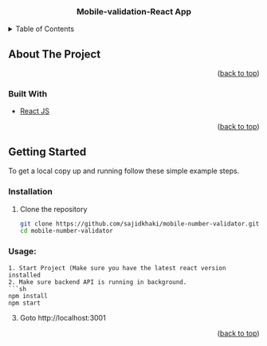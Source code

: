 <!-- PROJECT Intro -->
<br />
<div align="center">
  <h3 align="center">Mobile-validation-React App</h3>
</div>

<!-- TABLE OF CONTENTS -->
<details>
  <summary>Table of Contents</summary>
  <ol>
    <li>
      <a href="#about-the-project">About The Project</a>
      <ul>
        <li><a href="#built-with">Built With</a></li>
      </ul>
    </li>
    <li>
      <a href="#getting-started">Getting Started</a>
      <ul>
        <li><a href="#installation">Installation</a></li>
      </ul>
    </li>
    <li><a href="#usage">Usage</a></li>
  </ol>
</details>

<!-- ABOUT THE PROJECT -->

## About The Project

<p align="right">(<a href="#top">back to top</a>)</p>

### Built With

- [React JS](https://reactjs.org/)

<p align="right">(<a href="#top">back to top</a>)</p>

<!-- GETTING STARTED -->

## Getting Started

To get a local copy up and running follow these simple example steps.

### Installation

1. Clone the repository
   ```sh
   git clone https://github.com/sajidkhaki/mobile-number-validator.git
   cd mobile-number-validator
   ```

### Usage:

````
1. Start Project (Make sure you have the latest react version installed
2. Make sure backend API is running in background.
```sh
npm install
npm start
````

3. Goto http://localhost:3001

<p align="right">(<a href="#top">back to top</a>)</p>
